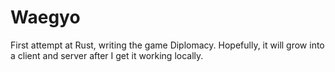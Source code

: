 Waegyo
======

First attempt at Rust, writing the game Diplomacy. Hopefully, it will grow into
a client and server after I get it working locally.

